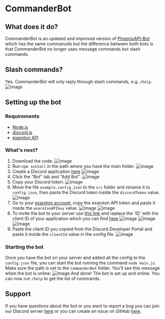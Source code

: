 # CommanderBot
## What does it do?
CommanderBot is an updated and improved version of [PhoenixAPI-Bot](https://github.com/Alex22sv/PhoenixAPI-Bot) which has the same commanods but the difference between both bots is that CommanderBot no longer uses message commands but slash commands.
## Slash commands?
Yes. CommanderBot will only reply through slash commands, e.g. `/help`.
![image](https://user-images.githubusercontent.com/70553543/203646292-dc042b32-d52e-43e4-a391-09e6c8a4f88c.png)
## Setting up the bot
### Requirements 
- [Node.js](https://nodejs.org/en/download/)
- [discord.js](https://discord.js.org/)
- [exaroton API](https://www.npmjs.com/package/exaroton)

### What's next?
1. Download the code.
![image](https://user-images.githubusercontent.com/70553543/203649856-79f6aeef-7409-484d-9160-723aa1cb002f.png)
2. Run `npm install` in the path where you have the main folder.
![image](https://user-images.githubusercontent.com/70553543/203646863-111036b8-e0a5-4e7b-af48-831ff1b6b580.png)
3. Create a Discord application [here](https://discord.com/developers/applications/)
![image](https://user-images.githubusercontent.com/70553543/203647092-1ab40a7c-6c6c-464f-8c88-a8734ff7cd1a.png)
4. Click the "Bot" tab and "Add Bot".
![image](https://user-images.githubusercontent.com/70553543/203647378-45c3c911-f857-4d1c-9d51-2529a46ec76c.png)
5. Copy your Discord token.
![image](https://user-images.githubusercontent.com/70553543/203647557-8ac557eb-a089-4f9f-9345-b49b196c24e5.png)
6. Move the file `example.config.json` to the `src` folder and rename it to `config.json`, then paste the Discord token inside the `discordToken` value.
![image](https://user-images.githubusercontent.com/70553543/203648104-9d7785ef-3626-45ff-aa16-b70e22bf64bd.png)
7. Go to your [exaroton account](https://exaroton.com/account/), copy the exaroton API token and paste it inside the `exarotonAPIkey` value.
![image](https://user-images.githubusercontent.com/70553543/203648324-e41f7993-14b8-4d0a-a4be-bad048c94d3f.png)
![image](https://user-images.githubusercontent.com/70553543/203648516-debd4c81-516a-4028-9fc2-f6cbd42949a4.png)
8. To invite the bot to your server use [this link](https://discord.com/oauth2/authorize?client_id=ID&scope=bot&permissions=75776) and replace the 'ID' with the client ID of your application which you can find [here](https://discord.com/developers/applications/)
![image](https://user-images.githubusercontent.com/70553543/203648819-07d98f45-c7f8-48b6-90b4-fc9f362515a2.png)
![image](https://user-images.githubusercontent.com/70553543/203648711-fa08ef57-cc08-409e-9d3e-b2ae3d78df4c.png)
![image](https://user-images.githubusercontent.com/70553543/203648883-7896dcba-4a59-43c5-a61e-444310a4f92e.png)
9. Paste the client ID you copied from the Discord Developer Portal and paste it inside the `clientId` value in the config file.
![image](https://user-images.githubusercontent.com/70553543/203649081-56bd8914-08b6-4892-979c-21a30324e6be.png)

### Starting the bot
Once you have the bot on your server and added all the config to the `config.json` file, you can start the bot running the command `node main.js`. Make sure the path is set to the `CommanderBot` folder.
You'll see this message when the bot is online:
![image](https://user-images.githubusercontent.com/70553543/203649611-90e43061-8af3-49dc-af99-412406914933.png)
And done! The bot is set up and online. You can now run `/help` to get the list of commands.

## Support
If you have questions about the bot or you want to report a bug you can join our Discord server [here](https://discord.com/invite/AAJPHqNXUy) or you can create an issue on GitHub [here](https://github.com/Alex22sv/CommanderBot/issues).